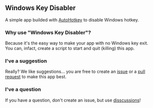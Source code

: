 ## Windows Key Disabler
A simple app builded with [AutoHotkey](https://www.autohotkey.com/) to disable Windows hotkey.

### Why use "Windows Key Disabler"?
Because it's the easy way to make your app with no Windows key exit.\
You can, infact, create a script to start and quit (killing) this app.

### I've a suggestion
Really? We like suggestions... you are free to create an [issue](https://github.com/Bellisario/Windows-Key-Disabler/issues) or a [pull request](https://github.com/Bellisario/Windows-Key-Disabler/pulls) to make this app best.

### I've a question
If you have a question, don't create an issue, but use [disscussions](https://github.com/Bellisario/Windows-Key-Disabler/discussions)!

